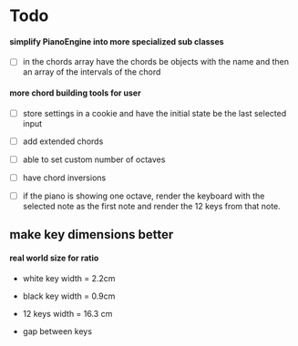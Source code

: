 # Todo

#### simplify PianoEngine into more specialized sub classes

- [ ] in the chords array have the chords be objects with the name and then an array of the intervals of the chord

#### more chord building tools for user

- [ ] store settings in a cookie and have the initial state be the last selected input

- [ ] add extended chords

- [ ] able to set custom number of octaves

- [ ] have chord inversions

- [ ] if the piano is showing one octave, render the keyboard
      with the selected note as the first note and render the 12 keys
      from that note.

## make key dimensions better

#### real world size for ratio

- white key width = 2.2cm

- black key width = 0.9cm

- 12 keys width = 16.3 cm

- gap between keys
